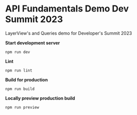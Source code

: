 # API Fundamentals Demo Dev Summit 2023

LayerView's and Queries demo for Developer's Summit 2023

**Start development server**

```
npm run dev
```

**Lint**

```
npm run lint
```

**Build for production**

```
npm run build
```

**Locally preview production build**

```
npm run preview
```
